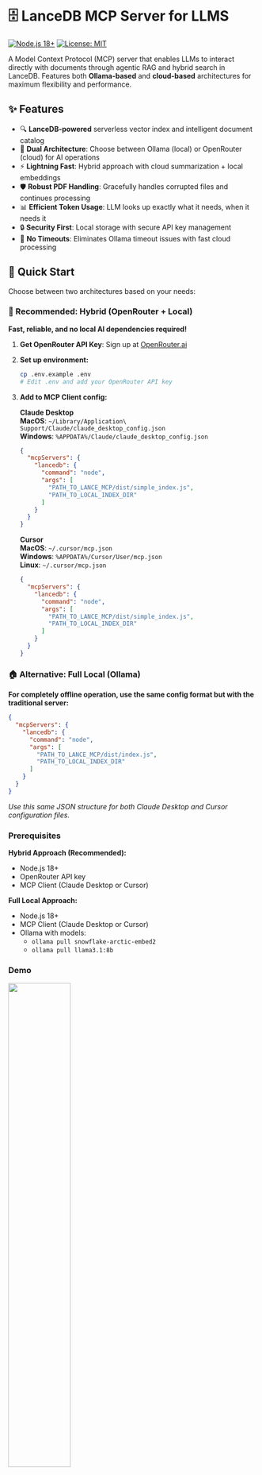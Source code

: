 # 🗄️ LanceDB MCP Server for LLMS

[![Node.js 18+](https://img.shields.io/badge/node-18%2B-blue.svg)](https://nodejs.org/en/)
[![License: MIT](https://img.shields.io/badge/License-MIT-yellow.svg)](https://opensource.org/licenses/MIT)

A Model Context Protocol (MCP) server that enables LLMs to interact directly with documents through agentic RAG and hybrid search in LanceDB. Features both **Ollama-based** and **cloud-based** architectures for maximum flexibility and performance.

## ✨ Features

- 🔍 **LanceDB-powered** serverless vector index and intelligent document catalog
- 🤖 **Dual Architecture**: Choose between Ollama (local) or OpenRouter (cloud) for AI operations
- ⚡ **Lightning Fast**: Hybrid approach with cloud summarization + local embeddings
- 🛡️ **Robust PDF Handling**: Gracefully handles corrupted files and continues processing
- 📊 **Efficient Token Usage**: LLM looks up exactly what it needs, when it needs it
- 🔒 **Security First**: Local storage with secure API key management
- 🚀 **No Timeouts**: Eliminates Ollama timeout issues with fast cloud processing

## 🚀 Quick Start

Choose between two architectures based on your needs:

### 🌟 Recommended: Hybrid (OpenRouter + Local)

**Fast, reliable, and no local AI dependencies required!**

1. **Get OpenRouter API Key**: Sign up at [OpenRouter.ai](https://openrouter.ai/keys)

2. **Set up environment:**
   ```bash
   cp .env.example .env
   # Edit .env and add your OpenRouter API key
   ```

3. **Add to MCP Client config:**

   **Claude Desktop**  
   **MacOS**: `~/Library/Application\ Support/Claude/claude_desktop_config.json`  
   **Windows**: `%APPDATA%/Claude/claude_desktop_config.json`

   ```json
   {
     "mcpServers": {
       "lancedb": {
         "command": "node",
         "args": [
           "PATH_TO_LANCE_MCP/dist/simple_index.js",
           "PATH_TO_LOCAL_INDEX_DIR"
         ]
       }
     }
   }
   ```

   **Cursor**  
   **MacOS**: `~/.cursor/mcp.json`  
   **Windows**: `%APPDATA%/Cursor/User/mcp.json`  
   **Linux**: `~/.cursor/mcp.json`

   ```json
   {
     "mcpServers": {
       "lancedb": {
         "command": "node",
         "args": [
           "PATH_TO_LANCE_MCP/dist/simple_index.js",
           "PATH_TO_LOCAL_INDEX_DIR"
         ]
       }
     }
   }
   ```

### 🏠 Alternative: Full Local (Ollama)

**For completely offline operation, use the same config format but with the traditional server:**

```json
{
  "mcpServers": {
    "lancedb": {
      "command": "node", 
      "args": [
        "PATH_TO_LANCE_MCP/dist/index.js",
        "PATH_TO_LOCAL_INDEX_DIR"
      ]
    }
  }
}
```

*Use this same JSON structure for both Claude Desktop and Cursor configuration files.*

### Prerequisites

**Hybrid Approach (Recommended):**
- Node.js 18+
- OpenRouter API key
- MCP Client (Claude Desktop or Cursor)

**Full Local Approach:**
- Node.js 18+ 
- MCP Client (Claude Desktop or Cursor)
- Ollama with models:
  - `ollama pull snowflake-arctic-embed2`
  - `ollama pull llama3.1:8b`

### Demo

<img src="https://github.com/user-attachments/assets/90bfdea9-9edd-4cf6-bb04-94c9c84e4825" width="50%">

### 🔧 Development Setup

1. **Build the project:**
   ```bash
   npm run build
   ```

2. **Test with MCP Inspector:**
   ```bash
   # Hybrid approach
   npx @modelcontextprotocol/inspector dist/simple_index.js PATH_TO_LOCAL_INDEX_DIR
   
   # Local approach  
   npx @modelcontextprotocol/inspector dist/index.js PATH_TO_LOCAL_INDEX_DIR
   ```

## 📚 Data Seeding

### 🌟 Hybrid Seeding (Recommended)

**Fast, reliable seeding with OpenRouter AI summarization:**

```bash
# Set up environment
export OPENROUTER_API_KEY=your_key_here

# Run hybrid seeding (fast cloud AI + local embeddings)
npx tsx hybrid_fast_seed.ts --dbpath ~/.lance_mcp --filesdir ~/Documents/ebooks --overwrite
```

**Features:**
- ⚡ **Lightning fast** - Cloud AI summarization via Claude 3.5 Haiku
- 🛡️ **Robust** - Automatically skips corrupted PDFs and continues
- 🚀 **No timeouts** - Eliminates Ollama hanging issues
- 💰 **Cost effective** - Only pays for summarization, embeddings are free

### 🏠 Traditional Seeding (Ollama)

```bash
npm run seed -- --dbpath <PATH_TO_LOCAL_INDEX_DIR> --filesdir <PATH_TO_DOCS>
```

**Note:** Requires Ollama running locally and may experience timeouts with large documents.

### 📋 Seeding Options

- `--dbpath`: Directory to store the LanceDB database
- `--filesdir`: Directory containing PDF files to process  
- `--overwrite`: Recreate the database from scratch

The seeding process creates two tables:
- **Catalog**: AI-generated document summaries and metadata
- **Chunks**: Vectorized document segments for detailed search

## 🎯 Example Prompts

Try these prompts with Claude to explore the functionality:

```plaintext
"What documents do we have in the catalog?"
"Find information about Rust programming patterns"
"What are the main topics covered in the embedded systems book?"
"Search for design patterns in object-oriented programming"
```

## 📝 Available Tools

The server provides these tools for intelligent document interaction:

### 🗂️ Catalog Tools
- **`catalog_search`**: Search document summaries to find relevant sources

### 📄 Chunks Tools  
- **`chunks_search`**: Find specific information within a chosen document
- **`all_chunks_search`**: Search across all documents for detailed information

## 🏗️ Architecture

### Hybrid Approach (Recommended)
```
Documents → PDF Processing → OpenRouter (Summarization) → Local Embeddings → LanceDB
```

### Local Approach  
```
Documents → PDF Processing → Ollama (Summarization + Embeddings) → LanceDB
```

## 🛠️ Development

### File Structure
- `hybrid_fast_seed.ts` - OpenRouter-based seeding (recommended)
- `src/simple_index.ts` - Ollama-free MCP server  
- `src/index.ts` - Traditional Ollama-based server
- `src/seed.ts` - Traditional Ollama-based seeding

### Contributing

1. Fork the repository
2. Create a feature branch
3. Make your changes (ensure no API keys in code!)
4. Test with both architectures if applicable
5. Submit a pull request

## 📜 License

This project is licensed under the MIT License - see the [LICENSE](LICENSE) file for details.
